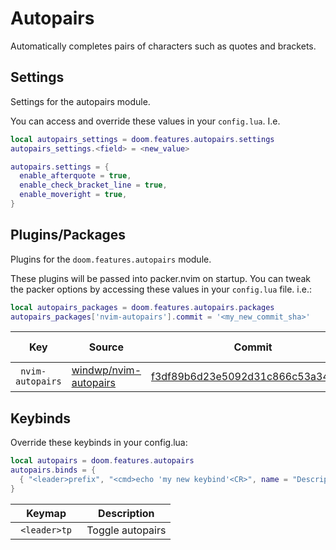 # Autopairs

Automatically completes pairs of characters such as quotes and brackets.


## Settings

Settings for the autopairs module.

You can access and override these values in your `config.lua`. I.e.
```lua
local autopairs_settings = doom.features.autopairs.settings
autopairs_settings.<field> = <new_value>
```
```lua
autopairs.settings = {
  enable_afterquote = true,
  enable_check_bracket_line = true,
  enable_moveright = true,
}
```



## Plugins/Packages

Plugins for the `doom.features.autopairs` module.

These plugins will be passed into packer.nvim on startup.  You can tweak
the packer options by accessing these values in your `config.lua` file.
i.e.:

```lua
local autopairs_packages = doom.features.autopairs.packages
autopairs_packages['nvim-autopairs'].commit = '<my_new_commit_sha>'
```

|            Key |                Source |                            Commit | Is Lazy? |
| -------------- | --------------------- | --------------------------------- | -------- |
| <code> nvim-autopairs </code> | [windwp/nvim-autopairs](https://github.com/windwp/nvim-autopairs) | [f3df89b6d23e5092d31c866c53a346347](https://github.com/windwp/nvim-autopairs/commit/4fc96c8f3df89b6d23e5092d31c866c53a346347) |          |

## Keybinds

Override these keybinds in your config.lua:

```lua
local autopairs = doom.features.autopairs
autopairs.binds = {
  { "<leader>prefix", "<cmd>echo 'my new keybind'<CR>", name = "Description for my new keybind" }
}
```

|     Keymap |      Description |
| ---------- | ---------------- |
| <code> &lt;leader&gt;tp </code> | Toggle autopairs |
